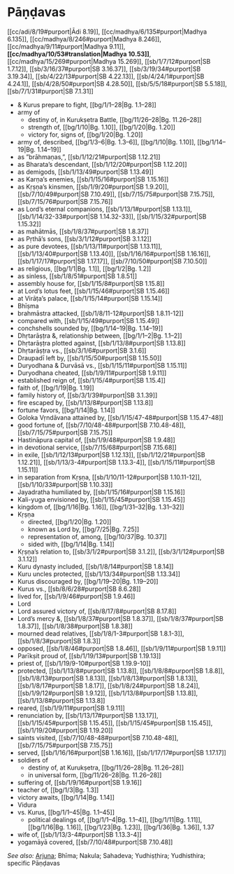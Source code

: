 # Pāṇḍavas

[[cc/adi/8/19#purport|Ādi 8.19]], [[cc/madhya/6/135#purport|Madhya 6.135]], [[cc/madhya/8/246#purport|Madhya 8.246]], [[cc/madhya/9/11#purport|Madhya 9.11]], **[[cc/madhya/10/53#translation|Madhya 10.53]]**, [[cc/madhya/15/269#purport|Madhya 15.269]], [[sb/1/7/12#purport|SB 1.7.12]], [[sb/3/16/37#purport|SB 3.16.37]], [[sb/3/19/34#purport|SB 3.19.34]], [[sb/4/22/13#purport|SB 4.22.13]], [[sb/4/24/1#purport|SB 4.24.1]], [[sb/4/28/50#purport|SB 4.28.50]], [[sb/5/5/18#purport|SB 5.5.18]], [[sb/7/1/31#purport|SB 7.1.31]]

* & Kurus prepare to fight, [[bg/1/1–28|Bg. 1.1–28]]
* army of
  * destiny of, in Kurukṣetra Battle, [[bg/11/26–28|Bg. 11.26–28]]
  * strength of, [[bg/1/10|Bg. 1.10]], [[bg/1/20|Bg. 1.20]]
  * victory for, signs of, [[bg/1/20|Bg. 1.20]]
* army of, described, [[bg/1/3–6|Bg. 1.3–6]], [[bg/1/10|Bg. 1.10]], [[bg/1/14–19|Bg. 1.14–19]]
* as ”brāhmaṇas,”, [[sb/1/12/21#purport|SB 1.12.21]]
* as Bharata’s descendant, [[sb/1/12/20#purport|SB 1.12.20]]
* as demigods, [[sb/1/13/49#purport|SB 1.13.49]]
* as Karṇa’s enemies, [[sb/1/15/16#purport|SB 1.15.16]]
* as Kṛṣṇa’s kinsmen, [[sb/1/9/20#purport|SB 1.9.20]], [[sb/7/10/49#purport|SB 7.10.49]], [[sb/7/15/75#purport|SB 7.15.75]], [[sb/7/15/76#purport|SB 7.15.76]]
* as Lord’s eternal companions, [[sb/1/13/1#purport|SB 1.13.1]], [[sb/1/14/32-33#purport|SB 1.14.32-33]], [[sb/1/15/32#purport|SB 1.15.32]]
* as mahātmās, [[sb/1/8/37#purport|SB 1.8.37]]
* as Pṛthā’s sons, [[sb/3/1/12#purport|SB 3.1.12]]
* as pure devotees, [[sb/1/13/11#purport|SB 1.13.11]], [[sb/1/13/40#purport|SB 1.13.40]], [[sb/1/16/16#purport|SB 1.16.16]], [[sb/1/17/17#purport|SB 1.17.17]], [[sb/7/10/50#purport|SB 7.10.50]]
* as religious, [[bg/1/1|Bg. 1.1]], [[bg/1/2|Bg. 1.2]]
* as sinless, [[sb/1/8/51#purport|SB 1.8.51]]
* assembly house for, [[sb/1/15/8#purport|SB 1.15.8]]
* at Lord’s lotus feet, [[sb/1/15/46#purport|SB 1.15.46]]
* at Virāṭa’s palace, [[sb/1/15/14#purport|SB 1.15.14]]
* Bhīṣma
* brahmāstra attacked, [[sb/1/8/11-12#purport|SB 1.8.11-12]]
* compared with, [[sb/1/15/49#purport|SB 1.15.49]]
* conchshells sounded by, [[bg/1/14–19|Bg. 1.14–19]]
* Dhṛtarāṣṭra &, relationship between, [[bg/1/1–2|Bg. 1.1–2]]
* Dhṛtarāṣṭra plotted against, [[sb/1/13/8#purport|SB 1.13.8]]
* Dhṛtarāṣṭra vs., [[sb/3/1/6#purport|SB 3.1.6]]
* Draupadī left by, [[sb/1/15/50#purport|SB 1.15.50]]
* Duryodhana & Durvāsā vs., [[sb/1/15/11#purport|SB 1.15.11]]
* Duryodhana cheated, [[sb/1/9/11#purport|SB 1.9.11]]
* established reign of, [[sb/1/15/4#purport|SB 1.15.4]]
* faith of, [[bg/1/19|Bg. 1.19]]
* family history of, [[sb/3/1/39#purport|SB 3.1.39]]
* fire escaped by, [[sb/1/13/8#purport|SB 1.13.8]]
* fortune favors, [[bg/1/14|Bg. 1.14]]
* Goloka Vṛndāvana attained by, [[sb/1/15/47-48#purport|SB 1.15.47-48]]
* good fortune of, [[sb/7/10/48-48#purport|SB 7.10.48-48]], [[sb/7/15/75#purport|SB 7.15.75]]
* Hastināpura capital of, [[sb/1/9/48#purport|SB 1.9.48]]
* in devotional service, [[sb/7/15/68#purport|SB 7.15.68]]
* in exile, [[sb/1/12/13#purport|SB 1.12.13]], [[sb/1/12/21#purport|SB 1.12.21]], [[sb/1/13/3-4#purport|SB 1.13.3-4]], [[sb/1/15/11#purport|SB 1.15.11]]
* in separation from Kṛṣṇa, [[sb/1/10/11-12#purport|SB 1.10.11-12]], [[sb/1/10/33#purport|SB 1.10.33]]
* Jayadratha humiliated by, [[sb/1/15/16#purport|SB 1.15.16]]
* Kali-yuga envisioned by, [[sb/1/15/45#purport|SB 1.15.45]]
* kingdom of, [[bg/1/16|Bg. 1.16]], [[bg/1/31–32|Bg. 1.31–32]]
* Kṛṣṇa
  * directed, [[bg/1/20|Bg. 1.20]]
  * known as Lord by, [[bg/7/25|Bg. 7.25]]
  * representation of, among, [[bg/10/37|Bg. 10.37]]
  * sided with, [[bg/1/14|Bg. 1.14]]
* Kṛṣṇa’s relation to, [[sb/3/1/2#purport|SB 3.1.2]], [[sb/3/1/12#purport|SB 3.1.12]]
* Kuru dynasty included, [[sb/1/8/14#purport|SB 1.8.14]]
* Kuru uncles protected, [[sb/1/13/34#purport|SB 1.13.34]]
* Kurus discouraged by, [[bg/1/19–20|Bg. 1.19–20]]
* Kurus vs., [[sb/8/6/28#purport|SB 8.6.28]]
* lived for, [[sb/1/9/46#purport|SB 1.9.46]]
* Lord
* Lord assured victory of, [[sb/8/17/8#purport|SB 8.17.8]]
* Lord’s mercy &, [[sb/1/8/37#purport|SB 1.8.37]], [[sb/1/8/37#purport|SB 1.8.37]], [[sb/1/8/38#purport|SB 1.8.38]]
* mourned dead relatives, [[sb/1/8/1-3#purport|SB 1.8.1-3]], [[sb/1/8/3#purport|SB 1.8.3]]
* opposed, [[sb/1/8/46#purport|SB 1.8.46]], [[sb/1/9/11#purport|SB 1.9.11]]
* Parīkṣit proud of, [[sb/1/19/13#purport|SB 1.19.13]]
* priest of, [[sb/1/19/9-10#purport|SB 1.19.9-10]]
* protected, [[sb/1/13/8#purport|SB 1.13.8]], [[sb/1/8/8#purport|SB 1.8.8]], [[sb/1/8/13#purport|SB 1.8.13]], [[sb/1/8/13#purport|SB 1.8.13]], [[sb/1/8/17#purport|SB 1.8.17]], [[sb/1/8/24#purport|SB 1.8.24]], [[sb/1/9/12#purport|SB 1.9.12]], [[sb/1/13/8#purport|SB 1.13.8]], [[sb/1/13/8#purport|SB 1.13.8]]
* reared, [[sb/1/9/11#purport|SB 1.9.11]]
* renunciation by, [[sb/1/13/17#purport|SB 1.13.17]], [[sb/1/15/45#purport|SB 1.15.45]], [[sb/1/15/45#purport|SB 1.15.45]], [[sb/1/19/20#purport|SB 1.19.20]]
* saints visited, [[sb/7/10/48-48#purport|SB 7.10.48-48]], [[sb/7/15/75#purport|SB 7.15.75]]
* served, [[sb/1/16/16#purport|SB 1.16.16]], [[sb/1/17/17#purport|SB 1.17.17]]
* soldiers of
  * destiny of, at Kurukṣetra, [[bg/11/26–28|Bg. 11.26–28]]
  * in universal form, [[bg/11/26–28|Bg. 11.26–28]]
* suffering of, [[sb/1/9/16#purport|SB 1.9.16]]
* teacher of, [[bg/1/3|Bg. 1.3]]
* victory awaits, [[bg/1/14|Bg. 1.14]]
* Vidura
* vs. Kurus, [[bg/1/1–45|Bg. 1.1–45]]
  * political dealings of, [[bg/1/1–4|Bg. 1.1–4]], [[bg/1/11|Bg. 1.11]], [[bg/1/16|Bg. 1.16]], [[bg/1/23|Bg. 1.23]], [[bg/1/36|Bg. 1.36]], 1.37
* wife of, [[sb/1/13/3-4#purport|SB 1.13.3-4]]
* yogamāyā covered, [[sb/7/10/48#purport|SB 7.10.48]]

*See also:* [Arjuna](entries/arjuna.md); Bhīma; Nakula; Sahadeva; Yudhiṣṭhira; Yudhisthira; specific Pāṇḍavas
